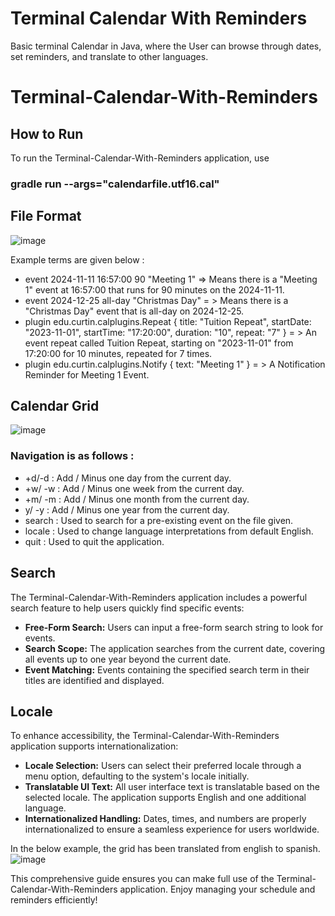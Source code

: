 # Terminal Calendar With Reminders
 Basic terminal Calendar in Java, where the User can browse through dates, set reminders, and translate to other languages.

# Terminal-Calendar-With-Reminders

## How to Run

To run the Terminal-Calendar-With-Reminders application, use 
### gradle run --args="calendarfile.utf16.cal"

## File Format 
![image](https://github.com/KathirSub/Terminal-Calendar-With-Reminders/assets/174324491/de46c979-3ed4-4acf-aff2-3cdde96828c7)

Example terms are given below : 
- event 2024-11-11 16:57:00 90 "Meeting 1" => Means there is a "Meeting 1" event at 16:57:00 that runs for 90 minutes on the 2024-11-11.
- event 2024-12-25 all-day "Christmas Day" = > Means there is a "Christmas Day" event that is all-day on 2024-12-25.
- plugin edu.curtin.calplugins.Repeat { title: "Tuition Repeat", startDate: "2023-11-01", startTime: "17:20:00", duration: "10", repeat: "7" } = > An event repeat called Tuition Repeat, starting on "2023-11-01" from 17:20:00 for 10 minutes, repeated for 7 times.
- plugin edu.curtin.calplugins.Notify { text: "Meeting 1" } = > A Notification Reminder for Meeting 1 Event.

## Calendar Grid
![image](https://github.com/KathirSub/Terminal-Calendar-With-Reminders/assets/174324491/6d2cd7e5-0aa8-4ab1-acae-aa1ebeb8cf8e)

### Navigation is as follows : 
- +d/-d : Add / Minus one day from the current day.
- +w/ -w : Add / Minus one week from the current day.
- +m/ -m : Add / Minus one month from the current day.
- y/ -y : Add / Minus one year from the current day.
- search : Used to search for a pre-existing event on the file given.
- locale : Used to change language interpretations from default English.
- quit : Used to quit the application.


## Search

The Terminal-Calendar-With-Reminders application includes a powerful search feature to help users quickly find specific events:

- **Free-Form Search:** Users can input a free-form search string to look for events.
- **Search Scope:** The application searches from the current date, covering all events up to one year beyond the current date.
- **Event Matching:** Events containing the specified search term in their titles are identified and displayed.

## Locale

To enhance accessibility, the Terminal-Calendar-With-Reminders application supports internationalization:

- **Locale Selection:** Users can select their preferred locale through a menu option, defaulting to the system's locale initially.
- **Translatable UI Text:** All user interface text is translatable based on the selected locale. The application supports English and one additional language.
- **Internationalized Handling:** Dates, times, and numbers are properly internationalized to ensure a seamless experience for users worldwide.

In the below example, the grid has been translated from english to spanish. 
![image](https://github.com/KathirSub/Terminal-Calendar-With-Reminders/assets/174324491/11e20311-7551-4f2c-8a1a-a36a8804ae35)

This comprehensive guide ensures you can make full use of the Terminal-Calendar-With-Reminders application. Enjoy managing your schedule and reminders efficiently!
